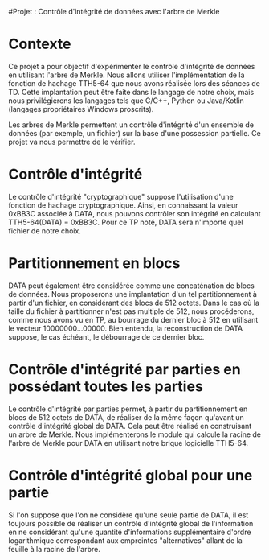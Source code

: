 #Projet : Contrôle d'intégrité de données avec l'arbre de Merkle

# Contexte
Ce projet a pour objectif d'expérimenter le contrôle d'intégrité de données en utilisant l'arbre de Merkle. Nous allons utiliser l'implémentation de la fonction de hachage TTH5-64 que nous avons réalisée lors des séances de TD. Cette implantation peut être faite dans le langage de notre choix, mais nous privilégierons les langages tels que C/C++, Python ou Java/Kotlin (langages propriétaires Windows proscrits).

Les arbres de Merkle permettent un contrôle d'intégrité d'un ensemble de données (par exemple, un fichier) sur la base d'une possession partielle. Ce projet va nous permettre de le vérifier.

# Contrôle d'intégrité
Le contrôle d'intégrité "cryptographique" suppose l'utilisation d'une fonction de hachage cryptographique. Ainsi, en connaissant la valeur 0xBB3C associée à DATA, nous pouvons contrôler son intégrité en calculant TTH5-64(DATA) = 0xBB3C. Pour ce TP noté, DATA sera n'importe quel fichier de notre choix.

# Partitionnement en blocs
DATA peut également être considérée comme une concaténation de blocs de données. Nous proposerons une implantation d'un tel partitionnement à partir d'un fichier, en considérant des blocs de 512 octets. Dans le cas où la taille du fichier à partitionner n'est pas multiple de 512, nous procéderons, comme nous avons vu en TP, au bourrage du dernier bloc à 512 en utilisant le vecteur 10000000...00000. Bien entendu, la reconstruction de DATA suppose, le cas échéant, le débourrage de ce dernier bloc.

# Contrôle d'intégrité par parties en possédant toutes les parties
Le contrôle d'intégrité par parties permet, à partir du partitionnement en blocs de 512 octets de DATA, de réaliser de la même façon qu'avant un contrôle d'intégrité global de DATA. Cela peut être réalisé en construisant un arbre de Merkle. Nous implémenterons le module qui calcule la racine de l'arbre de Merkle pour DATA en utilisant notre brique logicielle TTH5-64.

# Contrôle d'intégrité global pour une partie
Si l'on suppose que l'on ne considère qu'une seule partie de DATA, il est toujours possible de réaliser un contrôle d'intégrité global de l'information en ne considérant qu'une quantité d'informations supplémentaire d'ordre logarithmique correspondant aux empreintes "alternatives" allant de la feuille à la racine de l'arbre.

